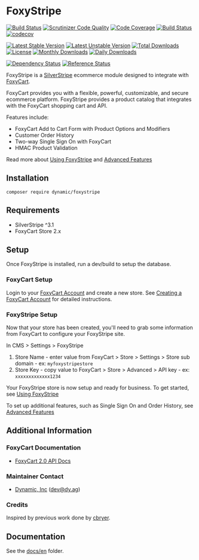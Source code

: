 # FoxyStripe
[![Build Status](https://travis-ci.org/dynamic/foxystripe.svg?branch=master)](https://travis-ci.org/dynamic/foxystripe)
[![Scrutinizer Code Quality](https://scrutinizer-ci.com/g/dynamic/foxystripe/badges/quality-score.png?b=master)](https://scrutinizer-ci.com/g/dynamic/foxystripe/?branch=master)
[![Code Coverage](https://scrutinizer-ci.com/g/dynamic/foxystripe/badges/coverage.png?b=master)](https://scrutinizer-ci.com/g/dynamic/foxystripe/?branch=master)
[![Build Status](https://scrutinizer-ci.com/g/dynamic/foxystripe/badges/build.png?b=master)](https://scrutinizer-ci.com/g/dynamic/foxystripe/build-status/master)
[![codecov](https://codecov.io/gh/dynamic/foxystripe/branch/master/graph/badge.svg)](https://codecov.io/gh/dynamic/foxystripe)

[![Latest Stable Version](https://poser.pugx.org/dynamic/foxystripe/version)](https://packagist.org/packages/dynamic/foxystripe)
[![Latest Unstable Version](https://poser.pugx.org/dynamic/foxystripe/v/unstable)](//packagist.org/packages/dynamic/foxystripe)
[![Total Downloads](https://poser.pugx.org/dynamic/foxystripe/downloads)](https://packagist.org/packages/dynamic/foxystripe)
[![License](https://poser.pugx.org/dynamic/foxystripe/license)](https://packagist.org/packages/dynamic/foxystripe)
[![Monthly Downloads](https://poser.pugx.org/dynamic/foxystripe/d/monthly)](https://packagist.org/packages/dynamic/foxystripe)
[![Daily Downloads](https://poser.pugx.org/dynamic/foxystripe/d/daily)](https://packagist.org/packages/dynamic/foxystripe)

[![Dependency Status](https://www.versioneye.com/php/dynamic:foxystripe/badge.svg)](https://www.versioneye.com/php/dynamic:foxystripe)
[![Reference Status](https://www.versioneye.com/php/dynamic:foxystripe/reference_badge.svg?style=flat)](https://www.versioneye.com/php/dynamic:foxystripe/references)

FoxyStripe is a [SilverStripe](http://silverstripe.org) ecommerce module designed to integrate with [FoxyCart](http://www.foxycart.com/).

FoxyCart provides you with a flexible, powerful, customizable, and secure ecommerce platform. FoxyStripe provides a product catalog that integrates with the FoxyCart shopping cart and API.

Features include:

*	FoxyCart Add to Cart Form with Product Options and Modifiers
*	Customer Order History
*	Two-way Single Sign On with FoxyCart
*	HMAC Product Validation

Read more about [Using FoxyStripe](docs/en/Use.MD) and [Advanced Features](docs/en/Features.MD)


## Installation

`composer require dynamic/foxystripe`

## Requirements

*  SilverStripe ^3.1
*  FoxyCart Store 2.x

## Setup

Once FoxyStripe is installed, run a dev/build to setup the database.

### FoxyCart Setup

Login to your [FoxyCart Account](https://admin.foxycart.com/admin.php) and create a new store. See [Creating a FoxyCart Account](https://wiki.foxycart.com/v/2.0/getting_started/foxycart_setup) for detailed instructions.
	
### FoxyStripe Setup

Now that your store has been created, you'll need to grab some information from FoxyCart to configure your FoxyStripe site.

In CMS > Settings > FoxyStripe
	
1. Store Name - enter value from FoxyCart > Store > Settings > Store sub domain - ex: `myfoxystripestore`
2. Store Key - copy value to FoxyCart > Store > Advanced  > API key - ex: `xxxxxxxxxxxxx1234`

Your FoxyStripe store is now setup and ready for business. To get started, see [Using FoxyStripe](docs/en/userguide/index.md)

To set up additional features, such as Single Sign On and Order History, see [Advanced Features](docs/en/userguide/features.md)

## Additional Information

### FoxyCart Documentation

 * [FoxyCart 2.0 API Docs](https://wiki.foxycart.com/v/2.0/start)

### Maintainer Contact

 *  [Dynamic, Inc](http://www.dynamicagency.com) (<dev@dy.ag>)
   
### Credits

Inspired by previous work done by [cbryer](https://github.com/cbryer).

## Documentation

See the [docs/en](docs/en/index.md) folder.